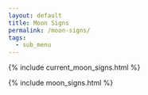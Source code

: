 ```yaml
---
layout: default
title: Moon Signs
permalink: /moon-signs/
tags:
  - sub_menu
---
```


{% include current_moon_signs.html %}

{% include moon_signs.html %}
